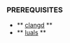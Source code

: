 ### PREREQUISITES

- ** [clangd](https://clangd.llvm.org/installation) **
- ** [luals](https://luals.github.io/#neovim-install) **
